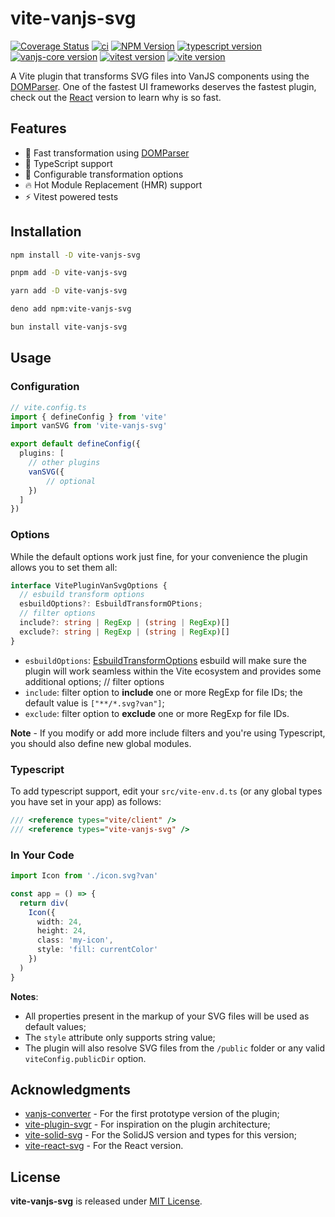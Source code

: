 # vite-vanjs-svg

[![Coverage Status](https://coveralls.io/repos/github/thednp/vite-vanjs-svg/badge.svg)](https://coveralls.io/github/thednp/vite-vanjs-svg)
[![ci](https://github.com/thednp/vite-vanjs-svg/actions/workflows/ci.yml/badge.svg)](https://github.com/thednp/vite-vanjs-svg/actions/workflows/ci.yml)
[![NPM Version](https://img.shields.io/npm/v/vite-vanjs-svg.svg)](https://www.npmjs.com/package/vite-vanjs-svg)
[![typescript version](https://img.shields.io/badge/typescript-5.7.3-brightgreen)](https://www.typescriptlang.org/)
[![vanjs-core version](https://img.shields.io/badge/vanjs--core-1.5.3-brightgreen)](https://github.com/vanjs-org/van)
[![vitest version](https://img.shields.io/badge/vitest-3.0.6-brightgreen)](https://www.vitest.dev/)
[![vite version](https://img.shields.io/badge/vite-6.1.1-brightgreen)](https://vite.dev)


A Vite plugin that transforms SVG files into VanJS components using the [DOMParser](https://github.com/thednp/domparser). One of the fastest UI frameworks deserves the fastest plugin, check out the [React](https://github.com/thednp/vite-react-svg) version to learn why is so fast.


## Features
* 🚀 Fast transformation using [DOMParser](https://github.com/thednp/domparser)
* 🎯 TypeScript support
* 🔧 Configurable transformation options
* 🔥 Hot Module Replacement (HMR) support
* ⚡ Vitest powered tests


## Installation

```bash
npm install -D vite-vanjs-svg
```

```bash
pnpm add -D vite-vanjs-svg
```

```bash
yarn add -D vite-vanjs-svg
```

```bash
deno add npm:vite-vanjs-svg
```

```bash
bun install vite-vanjs-svg
```


## Usage
### Configuration
```ts
// vite.config.ts
import { defineConfig } from 'vite'
import vanSVG from 'vite-vanjs-svg'

export default defineConfig({
  plugins: [
    // other plugins
    vanSVG({
        // optional
    })
  ]
})
```

### Options
While the default options work just fine, for your convenience the plugin allows you to set them all:

```ts
interface VitePluginVanSvgOptions {
  // esbuild transform options
  esbuildOptions?: EsbuildTransformOPtions;
  // filter options
  include?: string | RegExp | (string | RegExp)[]
  exclude?: string | RegExp | (string | RegExp)[]
}
```

* `esbuildOptions`: [EsbuildTransformOptions](https://esbuild.github.io/api/#transform) esbuild will make sure the plugin will work seamless within the Vite ecosystem and provides some additional options;
  // filter options
* `include`: filter option to **include** one or more RegExp for file IDs; the default value is `["**/*.svg?van"]`;
* `exclude`: filter option to **exclude** one or more RegExp for file IDs.

**Note** - If you modify or add more include filters and you're using Typescript, you should also define new global modules.


### Typescript
To add typescript support, edit your `src/vite-env.d.ts` (or any global types you have set in your app) as follows:

```ts
/// <reference types="vite/client" />
/// <reference types="vite-vanjs-svg" />
```


### In Your Code
```ts
import Icon from './icon.svg?van'

const app = () => {
  return div(
    Icon({ 
      width: 24,
      height: 24,
      class: 'my-icon',
      style: 'fill: currentColor'
    })
  )
}
```
**Notes**:
 * All properties present in the markup of your SVG files will be used as default values;
 * The `style` attribute only supports string value;
 * The plugin will also resolve SVG files from the `/public` folder or any valid `viteConfig.publicDir` option.


## Acknowledgments
* [vanjs-converter](https://github.com/vanjs-org/converter) - For the first prototype version of the plugin;
* [vite-plugin-svgr](https://github.com/pd4d10/vite-plugin-svgr) - For inspiration on the plugin architecture;
* [vite-solid-svg](https://github.com/thednp/vite-solid-svg) - For the SolidJS version and types for this version;
* [vite-react-svg](https://github.com/thednp/vite-react-svg) - For the React version.


## License
**vite-vanjs-svg** is released under [MIT License](LICENSE).
